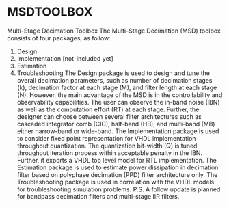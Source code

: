 # MSDTOOLBOX
Multi-Stage Decimation Toolbox
The Multi-Stage Decimation (MSD) toolbox consists of four packages, as follow:
1. Design
2. Implementation [not-included yet]
3. Estimation
4. Troubleshooting
The Design package is used to design and tune the overall decimation parameters, such as number of decimation stages (k), decimation factor at each stage (M), and filter length at each stage (N). However, the main advantage of the MSD is in the controllability and observability capabilities. The user can observe the
in-band noise (IBN) as well as the computation effort (RT) at each stage.
Further, the designer can choose between several filter architectures such as cascaded integrator comb (CIC), half-band (HB), and multi-band (MB) either narrow-band or wide-band.
The Implementation package is used to consider fixed point representation for VHDL implementation throughout quantization. The quantization bit-width (Q) is tuned throughout iteration process within acceptable penalty in the IBN. Further, it exports a VHDL top level model for RTL implementation.
The Estimation package is used to estimate power dissipation in decimation filter based on polyphase decimation (PPD) filter architecture only.
The Troubleshooting package is used in correlation with the VHDL models for
troubleshooting simulation problems.
P.S. A follow update is planned for bandpass decimation filters and multi-stage IIR filters.
